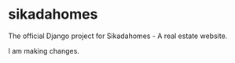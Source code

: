 # sikadahomes
The official Django project for Sikadahomes - A real estate website.


I am making changes.
